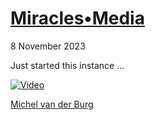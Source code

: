 # [Miracles•Media](https://miracles.media)
8 November 2023

Just started this instance ... 

[![Video](https://img.youtube.com/vi/kECqIau9IAw/maxresdefault.jpg)](https://youtu.be/kECqIau9IAw)

[Michel van der Burg](https://michelvanderburg.com)

